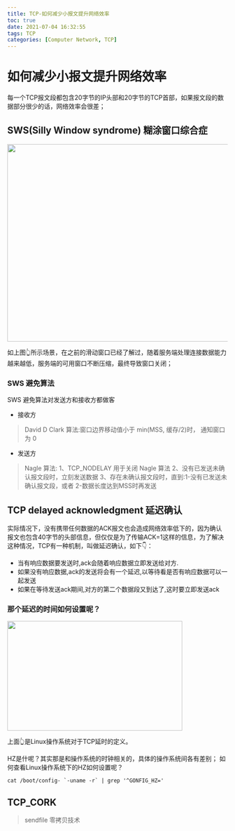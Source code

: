 ```yaml
---
title: TCP-如何减少小报文提升网络效率
toc: true
date: 2021-07-04 16:32:55
tags: TCP
categories: [Computer Network, TCP]
---
```




# 如何减少小报文提升网络效率

每一个TCP报文段都包含20字节的IP头部和20字节的TCP首部，如果报文段的数据部分很少的话，网络效率会很差；

## SWS(Silly Window syndrome) 糊涂窗口综合症

<image src="https://oscimg.oschina.net/oscnet/up-777275434842bda3be80da2687c4556ee3b.png" width=600 height=450 >

如上图👆所示场景，在之前的滑动窗口已经了解过，随着服务端处理连接数据能力越来越低，服务端的可用窗口不断压缩，最终导致窗口关闭；


### SWS 避免算法
SWS 避免算法对发送方和接收方都做客
- 接收方
> David D Clark 算法:窗口边界移动值小于 min(MSS, 缓存/2)时，
通知窗口为 0
- 发送方
> Nagle 算法:
1、TCP_NODELAY 用于关闭 Nagle 算法
2、没有已发送未确认报文段时，立刻发送数据
3、存在未确认报文段时，直到:1-没有已发送未确认报文段，或者 2-数据长度达到MSS时再发送


## TCP delayed acknowledgment 延迟确认
实际情况下，没有携带任何数据的ACK报文也会造成网络效率低下的，因为确认报文也包含40字节的头部信息，但仅仅是为了传输ACK=1这样的信息，为了解决这种情况，TCP有一种机制，叫做延迟确认，如下👇：
- 当有响应数据要发送时,ack会随着响应数据立即发送给对方.
- 如果没有响应数据,ack的发送将会有一个延迟,以等待看是否有响应数据可以一起发送
- 如果在等待发送ack期间,对方的第二个数据段又到达了,这时要立即发送ack

### 那个延迟的时间如何设置呢？
<image src="https://oscimg.oschina.net/oscnet/up-5933d7b1310c191603f366eb55669a7cdc8.png" width=400 height=250>

上面👆是Linux操作系统对于TCP延时的定义。

HZ是什呢？其实那是和操作系统的时钟相关的，具体的操作系统间各有差别；
如何查看Linux操作系统下的HZ如何设置呢？
```
cat /boot/config- `-uname -r` | grep '^GONFIG_HZ='
```

## TCP_CORK

> sendfile 零拷贝技术

